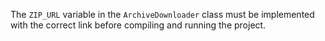 The ```ZIP_URL``` variable in the ```ArchiveDownloader``` class must be
implemented with
the correct link before compiling and running the project.